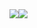 <div style="display:flex;align-items:center;">
  <a href="https://github.com/anuraghazra/github-readme-stats">
    <img src="https://github-readme-stats.vercel.app/api?username=ArcadeCode&show_icons=true&theme=material-palenight&count_private=true&&langs_count=8&hide_border=true" />
  </a>
  <a href="https://github.com/anuraghazra/github-readme-stats">
    <img src="https://github-readme-stats.vercel.app/api/top-langs?username=ArcadeCode&show_icons=true&theme=material-palenight&hide_border=true&layout=compact" />
  </a>
</div>
